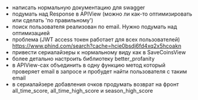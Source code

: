 - написать нормальную документацию для swagger
- подумать над Response в APIView (можно ли как-то оптимизировать или сделать 'по правильному')
- поиск пользователя реализован по email. Нужно подумать над оптимизацией
- проблема (JWT access токен работает для всех пользователей) https://www.phind.com/search?cache=hcie0bsdj6fd4xq2x5hcoakn
- привести сериалайзеры к нормальному виду как в SaveCoinsView
- более детально настроить библиотеку better_profanity
- в APIView-сах объединить в одну функцию метод который проверяет email в запросе и пробудет найти пользователя с таким email
- в сериалайзере добавления очков продумать возврат на фронт all_time_score, all_time_high_score и season_high_score